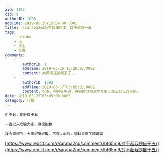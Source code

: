 ```yaml
---
aid: 1197
cid: 9
authorID: 1803
addTime: 2019-05-26T15:06:00.000Z
title: r/saraba2nd版主巨魔附体，自曝是自干五
tags:
    - saraba
    - nd
    - 版主
    - 巨魔
comments:
    -
        authorID: 1
        addTime: 2019-05-26T15:28:00.000Z
        content: 大概率是被喝茶了……
    -
        authorID: 1692
        addTime: 2019-05-27T03:05:00.000Z
        content: 哈哈，中共真牛逼，睡觉的时候居然发生了这么好玩的事情。
date: 2019-05-27T03:05:00.000Z
category: 吐槽
---
```


    对不起，我是自干五
    
    一直以来欺骗大家，我很抱歉
    
    我会滚蛋的，大家好聚好散，不要人肉我，球球泥萌了嘤嘤嘤

[https://www.reddit.com/r/saraba2nd/comments/bt65m9/对不起我是自干五/](https://www.reddit.com/r/saraba2nd/comments/bt65m9/对不起我是自干五/)

